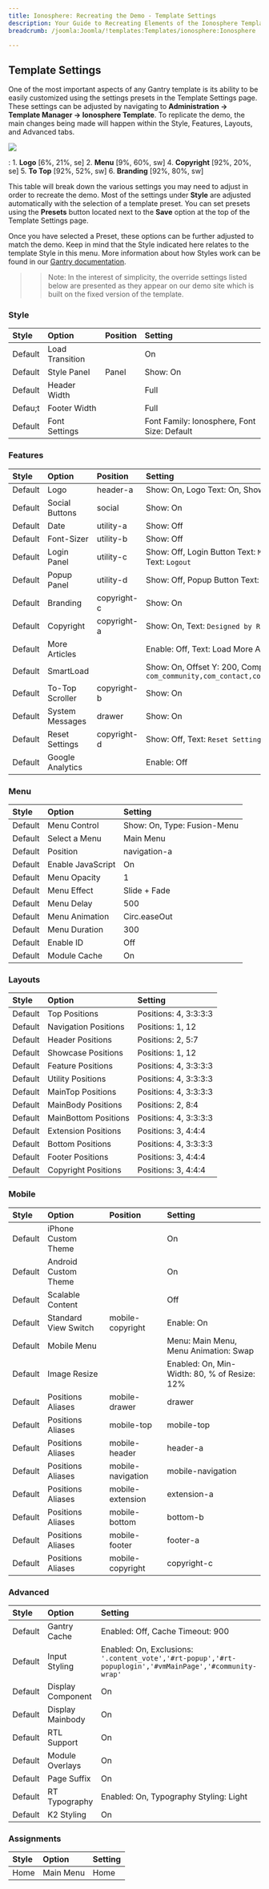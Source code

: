 ```yaml
---
title: Ionosphere: Recreating the Demo - Template Settings
description: Your Guide to Recreating Elements of the Ionosphere Template for Joomla
breadcrumb: /joomla:Joomla/!templates:Templates/ionosphere:Ionosphere

---
```


Template Settings
-----
One of the most important aspects of any Gantry template is its ability to be easily customized using the settings presets in the Template Settings page. These settings can be adjusted by navigating to **Administration -> Template Manager -> Ionosphere Template**. To replicate the demo, the main changes being made will happen within the Style, Features, Layouts, and Advanced tabs. 

![][ionosphere2]

:   1. **Logo**  [6%, 21%, se]
    2. **Menu**  [9%, 60%, sw]
    4. **Copyright**  [92%, 20%, se]
    5. **To Top**  [92%, 52%, sw]
    6. **Branding** [92%, 80%, sw]

This table will break down the various settings you may need to adjust in order to recreate the demo. Most of the settings under **Style** are adjusted automatically with the selection of a template preset. You can set presets using the **Presets** button located next to the **Save** option at the top of the Template Settings page.

Once you have selected a Preset, these options can be further adjusted to match the demo. Keep in mind that the Style indicated here relates to the template Style in this menu. More information about how Styles work can be found in our [Gantry documentation][Style].

>> Note: In the interest of simplicity, the override settings listed below are presented as they appear on our demo site which is built on the fixed version of the template.

### Style
| Style   | Option          | Position | Setting                                     |  
| :------ | :-------------- | :------- | :------------------------------------------ |  
| Default | Load Transition |          | On                                          |  
| Default | Style Panel     | Panel    | Show: On                                    |  
| Default | Header Width    |          | Full                                        |  
| Defau;t | Footer Width    |          | Full                                        |  
| Default | Font Settings   |          | Font Family: Ionosphere, Font Size: Default |  

### Features
| Style   | Option           | Position    | Setting                                                                                                |  
| :------ | :--------------- | :---------- | :----------------------------------------------------------------------------------------------------- |  
| Default | Logo             | header-a    | Show: On, Logo Text: On, Show Icon: On, Auto Size: On                                                  |  
| Default | Social Buttons   | social      | Show: On                                                                                               |  
| Default | Date             | utility-a   | Show: Off                                                                                              |  
| Default | Font-Sizer       | utility-b   | Show: Off                                                                                              |  
| Default | Login Panel      | utility-c   | Show: Off, Login Button Text: `Member Login`, Logout Button Text: `Logout`                             |  
| Default | Popup Panel      | utility-d   | Show: Off, Popup Button Text: `Popup Module`                                                           |  
| Default | Branding         | copyright-c | Show: On                                                                                               |  
| Default | Copyright        | copyright-a | Show: On, Text: `Designed by RocketTheme`                                                              |  
| Default | More Articles    |             | Enable: Off, Text: Load More Articles, Hide Pagination: On                                             |  
| Default | SmartLoad        |             | Show: On, Offset Y: 200, Component Ignores: `com_community,com_contact,com_k2,com_tienda,com_weblinks` |  
| Default | To-Top Scroller  | copyright-b | Show: On                                                                                               |  
| Default | System Messages  | drawer      | Show: On                                                                                               |  
| Default | Reset Settings   | copyright-d | Show: Off, Text: `Reset Settings`                                                                      |  
| Default | Google Analytics |             | Enable: Off                                                                                            |  

### Menu
| Style   | Option            | Setting                     |  
| :------ | :---------------- | :-------------------------- |  
| Default | Menu Control      | Show: On, Type: Fusion-Menu |  
| Default | Select a Menu     | Main Menu                   |  
| Default | Position          | navigation-a                |  
| Default | Enable JavaScript | On                          |  
| Default | Menu Opacity      | 1                           |  
| Default | Menu Effect       | Slide + Fade                |  
| Default | Menu Delay        | 500                         |  
| Default | Menu Animation    | Circ.easeOut                |  
| Default | Menu Duration     | 300                         |  
| Default | Enable ID         | Off                         |  
| Default | Module Cache      | On                          | 

### Layouts
| Style   | Option               | Setting               |  
| :------ | :------------------- | :-------------------- |  
| Default | Top Positions        | Positions: 4, 3:3:3:3 |  
| Default | Navigation Positions | Positions: 1, 12      |  
| Default | Header Positions     | Positions: 2, 5:7     |  
| Default | Showcase Positions   | Positions: 1, 12      |  
| Default | Feature Positions    | Positions: 4, 3:3:3:3 |  
| Default | Utility Positions    | Positions: 4, 3:3:3:3 |  
| Default | MainTop Positions    | Positions: 4, 3:3:3:3 |  
| Default | MainBody Positions   | Positions: 2, 8:4     |  
| Default | MainBottom Positions | Positions: 4, 3:3:3:3 |  
| Default | Extension Positions  | Positions: 3, 4:4:4   |  
| Default | Bottom Positions     | Positions: 4, 3:3:3:3 |  
| Default | Footer Positions     | Positions: 3, 4:4:4   |  
| Default | Copyright Positions  | Positions: 3, 4:4:4   |  

### Mobile
| Style   | Option               | Position          | Setting                                      |  
| :------ | :------------------- | :---------------- | :------------------------------------------- |  
| Default | iPhone Custom Theme  |                   | On                                           |  
| Default | Android Custom Theme |                   | On                                           |  
| Default | Scalable Content     |                   | Off                                          |  
| Default | Standard View Switch | mobile-copyright  | Enable: On                                   |  
| Default | Mobile Menu          |                   | Menu: Main Menu, Menu Animation: Swap        |  
| Default | Image Resize         |                   | Enabled: On, Min-Width: 80, % of Resize: 12% |  
| Default | Positions Aliases    | mobile-drawer     | drawer                                       |  
| Default | Positions Aliases    | mobile-top        | mobile-top                                   |  
| Default | Positions Aliases    | mobile-header     | header-a                                     |  
| Default | Positions Aliases    | mobile-navigation | mobile-navigation                            |  
| Default | Positions Aliases    | mobile-extension  | extension-a                                  |  
| Default | Positions Aliases    | mobile-bottom     | bottom-b                                     |  
| Default | Positions Aliases    | mobile-footer     | footer-a                                     |  
| Default | Positions Aliases    | mobile-copyright  | copyright-c                                  |   

### Advanced
| Style   | Option            | Setting                                                                                                 |  
| :------ | :---------------- | :------------------------------------------------------------------------------------------------------ |  
| Default | Gantry Cache      | Enabled: Off, Cache Timeout: 900                                                                        |  
| Default | Input Styling     | Enabled: On, Exclusions: `'.content_vote','#rt-popup','#rt-popuplogin','#vmMainPage','#community-wrap'` |  
| Default | Display Component | On                                                                                                      |  
| Default | Display Mainbody  | On                                                                                                      |  
| Default | RTL Support       | On                                                                                                      |  
| Default | Module Overlays   | On                                                                                                      |  
| Default | Page Suffix       | On                                                                                                      |  
| Default | RT Typography     | Enabled: On, Typography Styling: Light                                                                  |  
| Default | K2 Styling        | On                                                                                                      |  

### Assignments
| Style | Option    | Setting |  
| :---- | :-------- | :------ |  
| Home  | Main Menu | Home    |  

[demo25]: assets/Ionosphere.jpg
[menu]: ../../start/menu.md
[Style]: http://docs.gantry.org/gantry4/configure
[ionosphere2]: assets/ionosphere.jpeg